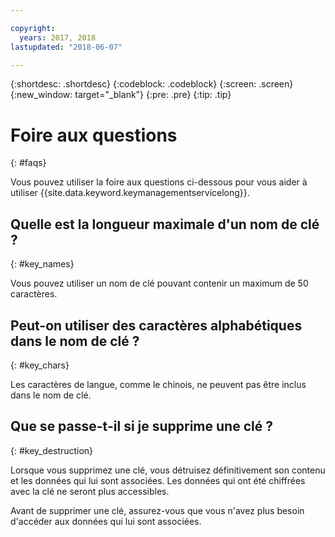 ```yaml
---

copyright:
  years: 2017, 2018
lastupdated: "2018-06-07"

---
```


{:shortdesc: .shortdesc}
{:codeblock: .codeblock}
{:screen: .screen}
{:new_window: target="_blank"}
{:pre: .pre}
{:tip: .tip}

# Foire aux questions
{: #faqs}

Vous pouvez utiliser la foire aux questions ci-dessous pour vous aider à utiliser {{site.data.keyword.keymanagementservicelong}}.

## Quelle est la longueur maximale d'un nom de clé ?
{: #key_names}

Vous pouvez utiliser un nom de clé pouvant contenir un maximum de 50 caractères. 
   
## Peut-on utiliser des caractères alphabétiques dans le nom de clé ?
{: #key_chars}

Les caractères de langue, comme le chinois, ne peuvent pas être inclus dans le nom de clé.

## Que se passe-t-il si je supprime une clé ?
{: #key_destruction}

Lorsque vous supprimez une clé, vous détruisez définitivement son contenu et les données qui lui sont associées. Les données qui ont été chiffrées avec la clé ne seront plus accessibles. 

Avant de supprimer une clé, assurez-vous que vous n'avez plus besoin d'accéder aux données qui lui sont associées. 


